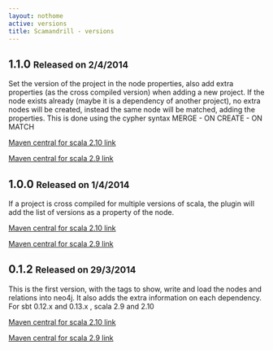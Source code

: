 ```yaml
---
layout: nothome
active: versions
title: Scamandrill - versions
---
```

## 1.1.0 <small> Released on 2/4/2014</small> 

Set the version of the project in the node properties, also add extra properties (as the cross compiled version) 
when adding a new project. If the node exists already (maybe it is a dependency of another project), no extra nodes
will be created, instead the same node will be matched, adding the properties. 
This is done using the cypher syntax MERGE - ON CREATE - ON MATCH

[Maven central for scala 2.10 link](http://central.maven.org/maven2/com/github/dzsessona/sbt-neo-dependencies_2.10_0.13/1.1.0/)

[Maven central for scala 2.9 link](http://central.maven.org/maven2/com/github/dzsessona/sbt-neo-dependencies_2.9.2_0.12/1.1.0/)


## 1.0.0 <small> Released on 1/4/2014</small> 

If a project is cross compiled for multiple versions of scala, the plugin will add the list of versions as a property of the node.

[Maven central for scala 2.10 link](http://central.maven.org/maven2/com/github/dzsessona/sbt-neo-dependencies_2.10_0.13/1.0.0/)

[Maven central for scala 2.9 link](http://central.maven.org/maven2/com/github/dzsessona/sbt-neo-dependencies_2.9.2_0.12/1.0.0/)

## 0.1.2 <small> Released on 29/3/2014</small> 

This is the first version, with the tags to show, write and load the nodes and relations
into neo4j. It also adds the extra information on each dependency. For sbt 0.12.x and 0.13.x , scala 2.9 and 2.10

[Maven central for scala 2.10 link](http://central.maven.org/maven2/com/github/dzsessona/sbt-neo-dependencies_2.10_0.13/0.1.2/)

[Maven central for scala 2.9 link](http://central.maven.org/maven2/com/github/dzsessona/sbt-neo-dependencies_2.9.2_0.12/0.1.2/)

